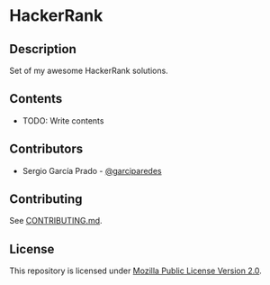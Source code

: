 # HackerRank 

## Description

Set of my awesome HackerRank solutions.

## Contents

  * TODO: Write contents

## Contributors

  * Sergio García Prado - [@garciparedes](http://garciparedes.me)

## Contributing

See [CONTRIBUTING.md](CONTRIBUTING.md).

## License

This repository is licensed under [Mozilla Public License Version 2.0](LICENSE).
